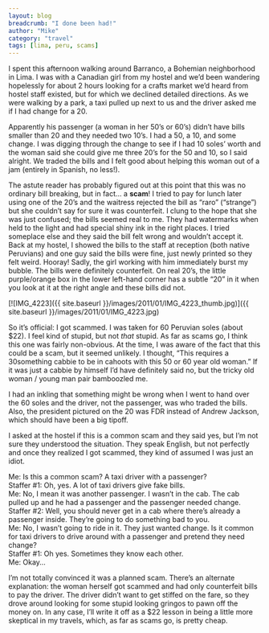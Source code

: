 ```yaml
---
layout: blog
breadcrumb: "I done been had!"
author: "Mike"
category: "travel"
tags: [lima, peru, scams]
---
```


I spent this afternoon walking around Barranco, a Bohemian neighborhood in Lima. I was with a Canadian girl from my hostel and we’d been wandering hopelessly for about 2 hours looking for a crafts market we’d heard from hostel staff existed, but for which we declined detailed directions. As we were walking by a park, a taxi pulled up next to us and the driver asked me if I had change for a 20.

Apparently his passenger (a woman in her 50’s or 60’s) didn’t have bills smaller than 20 and they needed two 10’s. I had a 50, a 10, and some change. I was digging through the change to see if I had 10 soles’ worth and the woman said she could give me three 20’s for the 50 and 10, so I said alright. We traded the bills and I felt good about helping this woman out of a jam (entirely in Spanish, no less!).

The astute reader has probably figured out at this point that this was no ordinary bill breaking, but in fact… a **scam**! I tried to pay for lunch later using one of the 20’s and the waitress rejected the bill as “raro” (“strange”) but she couldn’t say for sure it was counterfeit. I clung to the hope that she was just confused; the bills seemed real to me. They had watermarks when held to the light and had special shiny ink in the right places. I tried someplace else and they said the bill felt wrong and wouldn’t accept it. Back at my hostel, I showed the bills to the staff at reception (both native Peruvians) and one guy said the bills were fine, just newly printed so they felt weird. Hooray! Sadly, the girl working with him immediately burst my bubble. The bills were definitely counterfeit. On real 20’s, the little purple/orange box in the lower left-hand corner has a subtle “20” in it when you look at it at the right angle and these bills did not.

[![IMG_4223]({{ site.baseurl }}/images/2011/01/IMG_4223_thumb.jpg)]({{ site.baseurl }}/images/2011/01/IMG_4223.jpg)

So it’s official: I got scammed. I was taken for 60 Peruvian soles (about $22). I feel kind of stupid, but not *that* stupid. As far as scams go, I think this one was fairly non-obvious. At the time, I was aware of the fact that this could be a scam, but it seemed unlikely. I thought, “This requires a 30something cabbie to be in cahoots with this 50 or 60 year old woman.” If it was just a cabbie by himself I’d have definitely said no, but the tricky old woman / young man pair bamboozled me.

I had an inkling that something might be wrong when I went to hand over the 60 soles and the driver, not the passenger, was who traded the bills. Also, the president pictured on the 20 was FDR instead of Andrew Jackson, which should have been a big tipoff.

I asked at the hostel if this is a common scam and they said yes, but I’m not sure they understood the situation. They speak English, but not perfectly and once they realized I got scammed, they kind of assumed I was just an idiot.

Me: Is this a common scam? A taxi driver with a passenger?<br/>
Staffer #1: Oh, yes. A lot of taxi drivers give fake bills.<br/>
Me: No, I mean it was another passenger. I wasn’t in the cab. The cab pulled up and he had a passenger and the passenger needed change.<br/>
Staffer #2: Well, you should never get in a cab where there’s already a passenger inside. They’re going to do something bad to you.<br/>
Me: No, I wasn’t going to ride in it. They just wanted change. Is it common for taxi drivers to drive around with a passenger and pretend they need change?<br/>
Staffer #1: Oh yes. Sometimes they know each other.<br/>
Me: Okay…

I’m not totally convinced it was a planned scam. There’s an alternate explanation: the woman herself got scammed and had only counterfeit bills to pay the driver. The driver didn’t want to get stiffed on the fare, so they drove around looking for some stupid looking gringos to pawn off the money on. In any case, I’ll write it off as a $22 lesson in being a little more skeptical in my travels, which, as far as scams go, is pretty cheap.